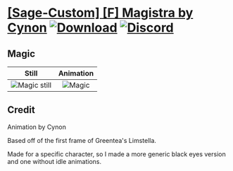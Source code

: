 # [\[Sage-Custom\] \[F\] Magistra by Cynon](./) [![Download](https://img.shields.io/badge/Download--red?style=social&logo=github)](https://minhaskamal.github.io/DownGit/#/home?url=https://github.com/Klokinator/FE-Repo/tree/main/Battle%20Animations%2FMagi%20-%20Nature-Type%2F%5BSage-Custom%5D%20%5BF%5D%20Magistra%20by%20Cynon%2F6.%20Magic) [![Discord](https://img.shields.io/badge/Discord--blue?style=social&logo=discord)](https://discord.gg/C7VNGnyTPA)

## Magic

| Still | Animation |
| :---: | :-------: |
| ![Magic still](./Magic_000.png) | ![Magic](./Magic.gif) |

## Credit

Animation by Cynon

Based off of the first frame of Greentea's Limstella.

Made for a specific character, so I made a more generic black eyes version and one without idle animations.
